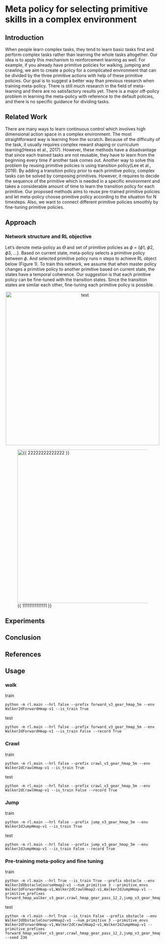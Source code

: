 # Meta policy for selecting primitive skills in a complex environment
## Introduction
When people learn complex tasks, they tend to learn basic tasks first and perform complex tasks rather than learning the whole tasks altogether. Our idea is to apply this mechanism to reinforcement learning as well. For example, if you already have primitive policies for walking, jumping and crawling, we aim to create a policy for a complicated environment that can be divided by the three primitive actions with help of these primitive policies.
Our goal is to suggest a better way than previous research when training meta-policy. There is still much research in the field of meta-learning and there are no satisfactory results yet. There is a major off-policy problem in learning the meta-policy with reference to the default policies, and there is no specific guidance for dividing tasks.

## Related Work
There are many ways to learn continuous control which involves high dimensional action space in a complex environment. The most straightforward way is learning from the scratch. Because of the difficulty of the task, it usually requires complex reward shaping or curriculum learning(Heess et al., 2017). However, these methods have a disadvantage that since each trained tasks are not reusable, they have to learn from the beginning every time if another task comes out.
Another way to solve this problem by reusing primitive policies is using transition policy(Lee et al., 2019). By adding a transition policy prior to each primitive policy, complex tasks can be solved by composing primitives. However, it requires to decide the sequence of the primitive which is needed in a specific environment and takes a considerable amount of time to learn the transition policy for each primitive.
Our proposed methods aims to reuse pre-trained primitive policies and let meta-policy choose primitive policy according to the situation for N timesteps. Also, we want to connect different primitive policies smoothly by fine-tuning primitive policies.

## Approach
### Network structure and RL objective
Let’s denote meta-policy as 𝛳 and set of primitive policies as 𝜙 = {𝜙1, 𝜙2, 𝜙3, ...}. Based on current state, meta-policy selects a primitive policy between 𝜙. And selected primitive policy runs n steps to achieve RL object below (Figure 1). To train this network, we assume that when master policy changes a primitive policy to another primitive based on current state, the states have a temporal coherence. Our suggestion is that each primitive policy can be fine-tuned with the transition states. Since the transition states are similar each other, fine-tuning each primitive policy is possible. 
<p align="center">
  <img src="https://github.com/shashacks/master-robot/blob/master/images/equation.png" width="500" alt="test">
</p>

<p align="center">
<figure class="image">
  <img src="https://github.com/shashacks/master-robot/blob/master/images/equation.png" width="500" alt="{{ 22222222222222 }}">
  <figcaption>{{ 11111111111111 }}</figcaption>
</figure>
</p>

## Experiments
## Conclusion
## References

## Usage
### walk
train
```
python -m rl.main --hrl false --prefix forward_v3_gear_hmap_5m --env Walker2dForwardHmap-v1 --is_train True
```
test
```
python -m rl.main --hrl false --prefix forward_v3_gear_hmap_5m --env Walker2dForwardHmap-v1 --is_train False --record True
```

### Crawl
train
```
python -m rl.main --hrl false --prefix crawl_v3_gear_hmap_5m --env Walker2dCrawlHmap-v1 --is_train True
```
test
```
python -m rl.main --hrl false --prefix crawl_v3_gear_hmap_5m --env Walker2dCrawlHmap-v1 --is_train False --record True
```

### Jump
train
```
python -m rl.main --hrl false --prefix jump_v3_gear_hmap_5m --env Walker2dJumpHmap-v1 --is_train True
```
test
```
python -m rl.main --hrl false --prefix jump_v3_gear_hmap_5m --env Walker2dJumpHmap-v1 --is_train False --record True
```

### Pre-training meta-policy and fine tuning
train
```
python -m rl.main --hrl True --is_train True --prefix obstacle --env Walker2dObstacleCourseHmap2-v1 --num_primitive 3 --primitive_envs Walker2dForwardHmap-v1,Walker2dCrawlHmap2-v1,Walker2dJumpHmap-v1 --primitive_prefixes forward_hmap_walker_v3_gear,crawl_hmap_gear_pass_12_2,jump_v3_gear_hmap_5m
```
test
```
python -m rl.main --hrl True --is_train False --prefix obstacle --env Walker2dObstacleCourseHmap2-v1 --num_primitive 3 --primitive_envs Walker2dForwardHmap-v1,Walker2dCrawlHmap2-v1,Walker2dJumpHmap-v1 --primitive_prefixes forward_hmap_walker_v3_gear,crawl_hmap_gear_pass_12_2,jump_v3_gear_hmap_5m --seed 236
```
